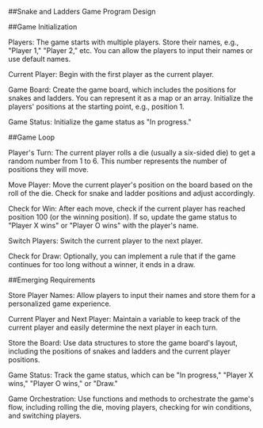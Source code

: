 ##Snake and Ladders Game Program Design

##Game Initialization

Players: The game starts with multiple players. Store their names, e.g., "Player 1," "Player 2," etc. You can allow the players to input their names or use default names.

Current Player: Begin with the first player as the current player.

Game Board: Create the game board, which includes the positions for snakes and ladders. You can represent it as a map or an array. Initialize the players' positions at the starting point, e.g., position 1.

Game Status: Initialize the game status as "In progress."

##Game Loop

Player's Turn: The current player rolls a die (usually a six-sided die) to get a random number from 1 to 6. This number represents the number of positions they will move.

Move Player: Move the current player's position on the board based on the roll of the die. Check for snake and ladder positions and adjust accordingly.

Check for Win: After each move, check if the current player has reached position 100 (or the winning position). If so, update the game status to "Player X wins" or "Player O wins" with the player's name.

Switch Players: Switch the current player to the next player.

Check for Draw: Optionally, you can implement a rule that if the game continues for too long without a winner, it ends in a draw.

##Emerging Requirements

Store Player Names: Allow players to input their names and store them for a personalized game experience.

Current Player and Next Player: Maintain a variable to keep track of the current player and easily determine the next player in each turn.

Store the Board: Use data structures to store the game board's layout, including the positions of snakes and ladders and the current player positions.

Game Status: Track the game status, which can be "In progress," "Player X wins," "Player O wins," or "Draw."

Game Orchestration: Use functions and methods to orchestrate the game's flow, including rolling the die, moving players, checking for win conditions, and switching players.
    